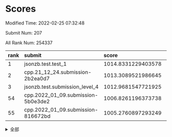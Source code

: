# Scores

Modified Time: 2022-02-25 07:32:48

Submit Num: 207

All Rank Num: 254337

| rank |               submit               |       score        |       sigma        | pk_num |
| :--- | :--------------------------------- | :----------------- | :----------------- | :----- |
| 1    | jsonzb.test.test_1                 | 1014.8331229403578 | 0.8736490074960315 | 4918   |
| 2    | cpp.21_12_24.submission-2b2ea0d7   | 1013.3089521986645 | 0.7881343697858422 | 4914   |
| 3    | jsonzb.test.submission_level_4     | 1012.9681547721925 | 0.8042180897340485 | 4917   |
| 54   | cpp.2022_01_09.submission-5b0e3de2 | 1006.8261196373738 | 0.7438848989392179 | 4914   |
| 55   | cpp.2022_01_09.submission-816672bd | 1005.2760897293249 | 0.71882382566129   | 4918   |


<details>
<summary>全部</summary>

| rank |                 submit                 |       score        |       sigma        | pk_num |
| :--- | :------------------------------------- | :----------------- | :----------------- | :----- |
| 1    | jsonzb.test.test_1                     | 1014.8331229403578 | 0.8736490074960315 | 4918   |
| 2    | cpp.21_12_24.submission-2b2ea0d7       | 1013.3089521986645 | 0.7881343697858422 | 4914   |
| 3    | jsonzb.test.submission_level_4         | 1012.9681547721925 | 0.8042180897340485 | 4917   |
| 4    | gobigger.level_3.submission_level_3_20 | 1011.3242392497095 | 0.7596356669782487 | 4915   |
| 5    | gobigger.level_3.submission_level_3_24 | 1011.2565521855623 | 0.7803704487149064 | 4915   |
| 6    | gobigger.level_3.submission_level_3_9  | 1010.9828932002335 | 0.7735697796197013 | 4919   |
| 7    | gobigger.level_3.submission_level_3_32 | 1010.8718539621569 | 0.7634770936773778 | 4914   |
| 8    | gobigger.level_3.submission_level_3_12 | 1010.724848769853  | 0.7654820795210556 | 4914   |
| 9    | gobigger.level_3.submission_level_3_8  | 1010.6662442699995 | 0.7567350304033355 | 4915   |
| 10   | gobigger.level_3.submission_level_3_27 | 1010.6629835618421 | 0.769483716176742  | 4916   |
| 11   | gobigger.level_3.submission_level_3_7  | 1010.6432491758684 | 0.7682921076517154 | 4916   |
| 12   | gobigger.level_3.submission_level_3_35 | 1010.529176878953  | 0.762790255260519  | 4918   |
| 13   | gobigger.level_3.submission_level_3_0  | 1010.4844728153329 | 0.7381980167853073 | 4918   |
| 14   | gobigger.level_3.submission_level_3_41 | 1010.4478937077906 | 0.7535848763244729 | 4915   |
| 15   | gobigger.level_3.submission_level_3_14 | 1010.4157476553394 | 0.784544704340538  | 4915   |
| 16   | gobigger.level_3.submission_level_3_30 | 1010.3279093784382 | 0.7513540991258971 | 4917   |
| 17   | gobigger.level_3.submission_level_3_15 | 1010.3083458089664 | 0.7420517976994255 | 4912   |
| 18   | gobigger.level_3.submission_level_3_28 | 1010.2798324614208 | 0.7643829802833271 | 4916   |
| 19   | gobigger.level_3.submission_level_3_10 | 1010.2027802029759 | 0.7457837683978986 | 4914   |
| 20   | gobigger.level_3.submission_level_3_17 | 1010.1827829643858 | 0.7636484868886319 | 4916   |
| 21   | gobigger.level_3.submission_level_3_1  | 1010.1517651234764 | 0.7739466249730023 | 4912   |
| 22   | gobigger.level_3.submission_level_3_29 | 1010.1515617393673 | 0.7660618808747667 | 4918   |
| 23   | gobigger.level_3.submission_level_3_45 | 1010.0934434291429 | 0.7680890825673146 | 4916   |
| 24   | gobigger.level_3.submission_level_3_26 | 1010.0090306278508 | 0.7568618239895817 | 4916   |
| 25   | gobigger.level_3.submission_level_3_11 | 1009.9607733596315 | 0.7469578201218339 | 4916   |
| 26   | gobigger.level_3.submission_level_3_47 | 1009.946294092477  | 0.7557855126376508 | 4912   |
| 27   | gobigger.level_3.submission_level_3_5  | 1009.9347091109354 | 0.7728179562893227 | 4913   |
| 28   | gobigger.level_3.submission_level_3_34 | 1009.8928232622604 | 0.7677728032676963 | 4918   |
| 29   | gobigger.level_3.submission_level_3_23 | 1009.8520455256412 | 0.7513456232357908 | 4914   |
| 30   | gobigger.level_3.submission_level_3_38 | 1009.8058959193445 | 0.7391306765127941 | 4915   |
| 31   | gobigger.level_3.submission_level_3_40 | 1009.7840702280101 | 0.7586271296015189 | 4919   |
| 32   | gobigger.level_3.submission_level_3_31 | 1009.7638215144926 | 0.7621125119735297 | 4913   |
| 33   | gobigger.level_3.submission_level_3_21 | 1009.741131261708  | 0.7489035520022727 | 4913   |
| 34   | gobigger.level_3.submission_level_3_39 | 1009.6497294357314 | 0.7529804442590753 | 4920   |
| 35   | gobigger.level_3.submission_level_3_46 | 1009.6436041969232 | 0.7627076396271946 | 4918   |
| 36   | gobigger.level_3.submission_level_3_2  | 1009.5927216709244 | 0.7512869979238549 | 4913   |
| 37   | gobigger.level_3.submission_level_3_16 | 1009.5500639529115 | 0.759599931427731  | 4917   |
| 38   | gobigger.level_3.submission_level_3_42 | 1009.4823942640331 | 0.7491785566792921 | 4913   |
| 39   | gobigger.level_3.submission_level_3_37 | 1009.4717863828013 | 0.7497391976031414 | 4914   |
| 40   | gobigger.level_3.submission_level_3_3  | 1009.4259308816315 | 0.7622708428236523 | 4914   |
| 41   | gobigger.level_3.submission_level_3_49 | 1009.3971899915698 | 0.7535916339022795 | 4914   |
| 42   | gobigger.level_3.submission_level_3_4  | 1009.37196099799   | 0.7364029050173128 | 4917   |
| 43   | gobigger.level_3.submission_level_3_25 | 1009.2536114600897 | 0.7313740357053571 | 4917   |
| 44   | gobigger.level_3.submission_level_3_33 | 1009.1326177116667 | 0.7687365393906267 | 4912   |
| 45   | gobigger.level_3.submission_level_3_13 | 1009.1232270319675 | 0.7304873778099971 | 4913   |
| 46   | gobigger.level_3.submission_level_3_44 | 1009.0887340230674 | 0.75372881194993   | 4911   |
| 47   | gobigger.level_3.submission_level_3_36 | 1008.9802486062757 | 0.7542678502438133 | 4918   |
| 48   | gobigger.level_3.submission_level_3_43 | 1008.5834970822963 | 0.7271200902028038 | 4912   |
| 49   | gobigger.level_3.submission_level_3_6  | 1008.4371941801467 | 0.7355858129308243 | 4912   |
| 50   | gobigger.level_3.submission_level_3_22 | 1008.3582108972333 | 0.7393999394626288 | 4913   |
| 51   | gobigger.level_3.submission_level_3_18 | 1008.0734076312059 | 0.7441759925393566 | 4918   |
| 52   | gobigger.level_3.submission_level_3_19 | 1007.9919695023646 | 0.738153708467943  | 4918   |
| 53   | gobigger.level_3.submission_level_3_48 | 1007.8562624077778 | 0.7338609599726014 | 4916   |
| 54   | cpp.2022_01_09.submission-5b0e3de2     | 1006.8261196373738 | 0.7438848989392179 | 4914   |
| 55   | cpp.2022_01_09.submission-816672bd     | 1005.2760897293249 | 0.71882382566129   | 4918   |
| 56   | gobigger.level_1.submission_level_1_22 | 1005.1742372926591 | 0.7245286545640024 | 4912   |
| 57   | gobigger.level_1.submission_level_1_37 | 1004.5822344730991 | 0.7254846959712219 | 4913   |
| 58   | gobigger.level_1.submission_level_1_23 | 1004.5728192380092 | 0.7133447270246659 | 4910   |
| 59   | gobigger.level_1.submission_level_1_4  | 1004.5387363972013 | 0.7228240364694394 | 4913   |
| 60   | gobigger.level_1.submission_level_1_1  | 1004.495924428343  | 0.7180101722167473 | 4910   |
| 61   | gobigger.level_1.submission_level_1_42 | 1004.3856118400095 | 0.7239234878202194 | 4914   |
| 62   | gobigger.level_1.submission_level_1_16 | 1004.3828505103651 | 0.7221586212013829 | 4917   |
| 63   | gobigger.level_1.submission_level_1_24 | 1004.2914265102397 | 0.7196444519879472 | 4919   |
| 64   | gobigger.level_1.submission_level_1_9  | 1004.209592525599  | 0.7268897860961125 | 4918   |
| 65   | gobigger.level_1.submission_level_1_27 | 1004.189180620558  | 0.7188191717306912 | 4913   |
| 66   | gobigger.level_1.submission_level_1_46 | 1004.1211281746042 | 0.7291634571682916 | 4914   |
| 67   | gobigger.level_1.submission_level_1_31 | 1004.0649295690391 | 0.7190393090692417 | 4916   |
| 68   | gobigger.level_1.submission_level_1_25 | 1004.0630924985328 | 0.7235866986003002 | 4912   |
| 69   | gobigger.level_1.submission_level_1_13 | 1003.9051436694599 | 0.7198436666641962 | 4914   |
| 70   | gobigger.level_1.submission_level_1_32 | 1003.8713403361595 | 0.7233624715468921 | 4915   |
| 71   | gobigger.level_1.submission_level_1_2  | 1003.8193990025386 | 0.7160280017830968 | 4920   |
| 72   | gobigger.level_1.submission_level_1_28 | 1003.7844149966729 | 0.7172330197043002 | 4911   |
| 73   | gobigger.level_1.submission_level_1_10 | 1003.7681939047002 | 0.7154828831609326 | 4920   |
| 74   | gobigger.level_1.submission_level_1_12 | 1003.7548241929009 | 0.715176962946603  | 4914   |
| 75   | gobigger.level_1.submission_level_1_39 | 1003.6348039111889 | 0.714285245249389  | 4915   |
| 76   | gobigger.level_1.submission_level_1_41 | 1003.5224598926242 | 0.7172637481230301 | 4909   |
| 77   | gobigger.level_1.submission_level_1_29 | 1003.5089810324406 | 0.7178447240902126 | 4908   |
| 78   | gobigger.level_1.submission_level_1_47 | 1003.5068104548765 | 0.7276855774744294 | 4916   |
| 79   | gobigger.level_1.submission_level_1_18 | 1003.4465523810062 | 0.7225689030206    | 4914   |
| 80   | gobigger.level_1.submission_level_1_30 | 1003.4317843276211 | 0.7139192195412082 | 4914   |
| 81   | gobigger.level_1.submission_level_1_35 | 1003.3982635492459 | 0.7188350807287386 | 4915   |
| 82   | gobigger.level_1.submission_level_1_14 | 1003.3642399365143 | 0.7222119325870383 | 4915   |
| 83   | gobigger.level_1.submission_level_1_0  | 1003.362624659167  | 0.7195614900851733 | 4911   |
| 84   | gobigger.level_1.submission_level_1_38 | 1003.3501578608076 | 0.7147678737214068 | 4911   |
| 85   | gobigger.level_1.submission_level_1_36 | 1003.2343145123092 | 0.7232600098211723 | 4909   |
| 86   | gobigger.level_1.submission_level_1_5  | 1003.2289109973876 | 0.7131334107819416 | 4907   |
| 87   | gobigger.level_1.submission_level_1_6  | 1003.2273266647616 | 0.7167519068655521 | 4916   |
| 88   | gobigger.level_1.submission_level_1_34 | 1003.0409794181362 | 0.7103357862427854 | 4918   |
| 89   | gobigger.level_1.submission_level_1_3  | 1003.0332151161848 | 0.7172339858588979 | 4916   |
| 90   | gobigger.level_1.submission_level_1_17 | 1003.0254986926032 | 0.7176663241867164 | 4916   |
| 91   | gobigger.level_1.submission_level_1_26 | 1003.0200583772878 | 0.7058765968883857 | 4912   |
| 92   | gobigger.level_1.submission_level_1_49 | 1002.9697324805999 | 0.7260396443045812 | 4919   |
| 93   | gobigger.level_1.submission_level_1_40 | 1002.84974665015   | 0.7106832633423357 | 4916   |
| 94   | gobigger.level_1.submission_level_1_48 | 1002.8331771973834 | 0.7202253380255668 | 4913   |
| 95   | gobigger.level_1.submission_level_1_44 | 1002.7793038588196 | 0.7043844289969869 | 4912   |
| 96   | gobigger.level_1.submission_level_1_15 | 1002.7154758547399 | 0.7103050944841222 | 4913   |
| 97   | gobigger.level_1.submission_level_1_43 | 1002.5806734410847 | 0.7181828978084227 | 4913   |
| 98   | gobigger.level_1.submission_level_1_11 | 1002.4709179894083 | 0.7097951530433093 | 4917   |
| 99   | gobigger.level_1.submission_level_1_20 | 1002.4209316376283 | 0.7072887620253    | 4913   |
| 100  | gobigger.level_1.submission_level_1_45 | 1002.3368631168149 | 0.7144157633428023 | 4917   |
| 101  | gobigger.level_1.submission_level_1_7  | 1002.1950259835238 | 0.7128301512084039 | 4919   |
| 102  | gobigger.level_1.submission_level_1_21 | 1002.012757282765  | 0.7124841504844714 | 4921   |
| 103  | gobigger.level_1.submission_level_1_8  | 1002.0064040037815 | 0.7218834840272248 | 4919   |
| 104  | gobigger.level_1.submission_level_1_33 | 1001.9527481912739 | 0.7096039919299038 | 4914   |
| 105  | gobigger.level_1.submission_level_1_19 | 1001.846807222971  | 0.7083089657803956 | 4913   |
| 106  | gobigger.random.submission_random_2    | 997.7736596367923  | 0.7071189053897379 | 4918   |
| 107  | gobigger.random.submission_random_39   | 997.2725877536539  | 0.7183121603981698 | 4914   |
| 108  | gobigger.random.submission_random_32   | 997.0693333795413  | 0.7030173968803896 | 4916   |
| 109  | gobigger.random.submission_random_47   | 996.8821560237634  | 0.7004941124074819 | 4919   |
| 110  | gobigger.random.submission_random_30   | 996.8270837798291  | 0.7059487203298245 | 4917   |
| 111  | gobigger.random.submission_random_22   | 996.7106802109829  | 0.702450905595198  | 4911   |
| 112  | gobigger.random.submission_random_3    | 996.6785607323548  | 0.7080428868557054 | 4913   |
| 113  | gobigger.random.submission_random_42   | 996.5623378174951  | 0.7087813472809915 | 4914   |
| 114  | gobigger.random.submission_random_25   | 996.5278661447559  | 0.7143545151386469 | 4910   |
| 115  | gobigger.random.submission_random_20   | 996.4778200674515  | 0.711760238525137  | 4908   |
| 116  | gobigger.random.submission_random_4    | 996.3340076245571  | 0.708025163449017  | 4912   |
| 117  | gobigger.random.submission_random_21   | 996.2812029262092  | 0.7053367125405882 | 4916   |
| 118  | gobigger.random.submission_random_40   | 996.2585819059722  | 0.7041791965096278 | 4911   |
| 119  | gobigger.random.submission_random_34   | 996.2122462914364  | 0.7091657644615605 | 4913   |
| 120  | gobigger.random.submission_random_19   | 996.0912918223413  | 0.7245239608158976 | 4912   |
| 121  | gobigger.random.submission_random_23   | 996.0777468940427  | 0.7236039338566543 | 4917   |
| 122  | gobigger.random.submission_random_14   | 996.075021838597   | 0.7077675987779887 | 4919   |
| 123  | gobigger.random.submission_random_18   | 996.0738127732745  | 0.7146911350472885 | 4917   |
| 124  | gobigger.random.submission_random_8    | 996.0481005244868  | 0.7097481996613739 | 4910   |
| 125  | gobigger.random.submission_random_1    | 996.0401838665166  | 0.7011323847902835 | 4916   |
| 126  | gobigger.random.submission_random_10   | 996.025930168446   | 0.70901053410337   | 4923   |
| 127  | gobigger.random.submission_random_16   | 996.024211938886   | 0.7079078567629902 | 4908   |
| 128  | gobigger.random.submission_random_45   | 995.9831941702038  | 0.7120147040713778 | 4913   |
| 129  | gobigger.random.submission_random_7    | 995.9782259803645  | 0.7166820897496773 | 4916   |
| 130  | gobigger.random.submission_random_49   | 995.9394873980858  | 0.7202160446118316 | 4910   |
| 131  | gobigger.random.submission_random_17   | 995.8561459277937  | 0.709081128525031  | 4917   |
| 132  | gobigger.random.submission_random_44   | 995.8245702190419  | 0.7239016233093697 | 4917   |
| 133  | gobigger.random.submission_random_37   | 995.8151051248242  | 0.7129561045708837 | 4920   |
| 134  | gobigger.random.submission_random_35   | 995.7935545902604  | 0.7275862260628619 | 4913   |
| 135  | gobigger.random.submission_random_15   | 995.7581100772818  | 0.7121327233477113 | 4913   |
| 136  | gobigger.random.submission_random_5    | 995.694119430389   | 0.7076386699903919 | 4916   |
| 137  | gobigger.random.submission_random_13   | 995.6442243598262  | 0.7254698326697102 | 4918   |
| 138  | gobigger.random.submission_random_6    | 995.5444538378704  | 0.7250644498831397 | 4915   |
| 139  | gobigger.random.submission_random_38   | 995.5422636003357  | 0.7142837980495305 | 4912   |
| 140  | gobigger.random.submission_random_33   | 995.5311502744407  | 0.7101970591675482 | 4914   |
| 141  | gobigger.random.submission_random_26   | 995.4886568959287  | 0.7102984466415677 | 4916   |
| 142  | gobigger.random.submission_random_9    | 995.4763443292456  | 0.6940070782913949 | 4917   |
| 143  | gobigger.random.submission_random_27   | 995.4252311380078  | 0.7248230437671311 | 4918   |
| 144  | gobigger.random.submission_random_36   | 995.3705186720595  | 0.7180829155244783 | 4915   |
| 145  | gobigger.random.submission_random_43   | 995.2954111703591  | 0.7049904216573701 | 4916   |
| 146  | gobigger.random.submission_random_24   | 995.2662397162201  | 0.7256358452072001 | 4916   |
| 147  | gobigger.random.submission_random_11   | 995.1487736987729  | 0.7123189767768107 | 4911   |
| 148  | gobigger.random.submission_random_41   | 995.1307939281727  | 0.7135321622696196 | 4918   |
| 149  | gobigger.random.submission_random_29   | 995.12531191344    | 0.7035924903974763 | 4918   |
| 150  | gobigger.random.submission_random_28   | 995.1033659302055  | 0.7084363900611955 | 4908   |
| 151  | gobigger.random.submission_random_0    | 995.0076722129405  | 0.7137672960261384 | 4917   |
| 152  | gobigger.random.submission_random_46   | 994.9374405148432  | 0.7140319839271662 | 4916   |
| 153  | gobigger.random.submission_random_12   | 994.8563110408543  | 0.7193637848864617 | 4912   |
| 154  | gobigger.random.submission_random_48   | 994.6421006841082  | 0.7256174883403457 | 4914   |
| 155  | gobigger.random.submission_random_31   | 994.1789126104951  | 0.7181774964445933 | 4913   |
| 156  | gobigger.level_2.submission_level_2_22 | 993.9276642456331  | 0.7341298814721281 | 4915   |
| 157  | gobigger.level_2.submission_level_2_48 | 993.5779886463246  | 0.7314028261020935 | 4915   |
| 158  | gobigger.level_2.submission_level_2_36 | 993.5722121340804  | 0.7303541470576873 | 4917   |
| 159  | gobigger.level_2.submission_level_2_2  | 993.3046645663225  | 0.7286494513370333 | 4919   |
| 160  | gobigger.level_2.submission_level_2_12 | 993.1694772028268  | 0.7280101669195607 | 4913   |
| 161  | gobigger.level_2.submission_level_2_1  | 993.1071596921952  | 0.7331476195955294 | 4919   |
| 162  | gobigger.level_2.submission_level_2_6  | 993.1039385276478  | 0.7448861812279846 | 4910   |
| 163  | gobigger.level_2.submission_level_2_4  | 993.0820545649931  | 0.7268156523828909 | 4913   |
| 164  | gobigger.level_2.submission_level_2_7  | 992.9300495882981  | 0.7416313518036146 | 4920   |
| 165  | gobigger.level_2.submission_level_2_0  | 992.8418329641596  | 0.7319656083359949 | 4913   |
| 166  | gobigger.level_2.submission_level_2_18 | 992.8350400613883  | 0.7561912529844059 | 4919   |
| 167  | gobigger.level_2.submission_level_2_24 | 992.7704365036944  | 0.7543431960212087 | 4918   |
| 168  | gobigger.level_2.submission_level_2_42 | 992.7626706147947  | 0.7575775753544233 | 4916   |
| 169  | gobigger.level_2.submission_level_2_49 | 992.7588395122459  | 0.729854950573584  | 4909   |
| 170  | gobigger.level_2.submission_level_2_9  | 992.7026404883369  | 0.7279972959837432 | 4911   |
| 171  | gobigger.level_2.submission_level_2_5  | 992.6764854665848  | 0.7496100345432195 | 4915   |
| 172  | gobigger.level_2.submission_level_2_45 | 992.6692354291969  | 0.7329350162817182 | 4912   |
| 173  | gobigger.level_2.submission_level_2_34 | 992.6506209709038  | 0.7401557204941174 | 4918   |
| 174  | gobigger.level_2.submission_level_2_10 | 992.6044282619948  | 0.7655941202981049 | 4914   |
| 175  | gobigger.level_2.submission_level_2_23 | 992.5868899574562  | 0.7454223187568597 | 4913   |
| 176  | gobigger.level_2.submission_level_2_40 | 992.5518652182802  | 0.7285133615836364 | 4913   |
| 177  | gobigger.level_2.submission_level_2_25 | 992.4454991194742  | 0.7528213105436977 | 4915   |
| 178  | gobigger.level_2.submission_level_2_11 | 992.3891240587359  | 0.7515252947701347 | 4914   |
| 179  | gobigger.level_2.submission_level_2_27 | 992.3488774074845  | 0.7422990596300431 | 4916   |
| 180  | gobigger.level_2.submission_level_2_41 | 992.1918443392897  | 0.7489665723349672 | 4910   |
| 181  | gobigger.level_2.submission_level_2_8  | 992.1282775726622  | 0.751319086645224  | 4913   |
| 182  | gobigger.level_2.submission_level_2_33 | 992.1240057867284  | 0.7615690141248657 | 4912   |
| 183  | gobigger.level_2.submission_level_2_47 | 992.0757867345757  | 0.7437355373221799 | 4915   |
| 184  | gobigger.level_2.submission_level_2_28 | 991.9901462502464  | 0.735431950940658  | 4914   |
| 185  | gobigger.level_2.submission_level_2_20 | 991.8092787146315  | 0.7426152987968236 | 4913   |
| 186  | gobigger.level_2.submission_level_2_37 | 991.7863933515772  | 0.7346189144016888 | 4916   |
| 187  | gobigger.level_2.submission_level_2_46 | 991.6805109882625  | 0.7678032346581173 | 4915   |
| 188  | gobigger.level_2.submission_level_2_15 | 991.6727955886737  | 0.7388245199824737 | 4914   |
| 189  | gobigger.level_2.submission_level_2_16 | 991.6697685670056  | 0.7501171788897057 | 4913   |
| 190  | gobigger.level_2.submission_level_2_38 | 991.660629788907   | 0.7610375763985756 | 4912   |
| 191  | gobigger.level_2.submission_level_2_13 | 991.6593396931971  | 0.7433813356638401 | 4914   |
| 192  | gobigger.level_2.submission_level_2_3  | 991.6081230443548  | 0.7261813044883247 | 4918   |
| 193  | gobigger.level_2.submission_level_2_39 | 991.525114899809   | 0.7425857781092644 | 4915   |
| 194  | gobigger.level_2.submission_level_2_32 | 991.4174609749757  | 0.749444796150049  | 4916   |
| 195  | gobigger.level_2.submission_level_2_43 | 991.3919397393953  | 0.7658347119388553 | 4912   |
| 196  | gobigger.level_2.submission_level_2_19 | 991.3431049518118  | 0.7461283083810402 | 4912   |
| 197  | gobigger.level_2.submission_level_2_26 | 991.23150792924    | 0.7484642396318454 | 4916   |
| 198  | gobigger.level_2.submission_level_2_44 | 991.2291191344707  | 0.7414317582508242 | 4915   |
| 199  | gobigger.level_2.submission_level_2_35 | 991.224382637306   | 0.7707644705631579 | 4917   |
| 200  | gobigger.level_2.submission_level_2_14 | 991.1669655710668  | 0.7473134414361096 | 4917   |
| 201  | gobigger.level_2.submission_level_2_21 | 991.0928283265549  | 0.7464556380772265 | 4913   |
| 202  | gobigger.level_2.submission_level_2_30 | 990.5540811273556  | 0.7742448418068327 | 4917   |
| 203  | gobigger.level_2.submission_level_2_31 | 990.5529471654013  | 0.7557799088393266 | 4919   |
| 204  | gobigger.level_2.submission_level_2_17 | 990.4649088187812  | 0.7757672410967364 | 4911   |
| 205  | gobigger.level_2.submission_level_2_29 | 990.4059566101753  | 0.7765738982646531 | 4916   |
| 206  | gobigger.none.submission_none_1        | 976.7595185704521  | 1.4726537385739693 | 4916   |
| 207  | gobigger.none.submission_none_0        | 975.398039698457   | 1.5489853378001608 | 4913   |

</details>